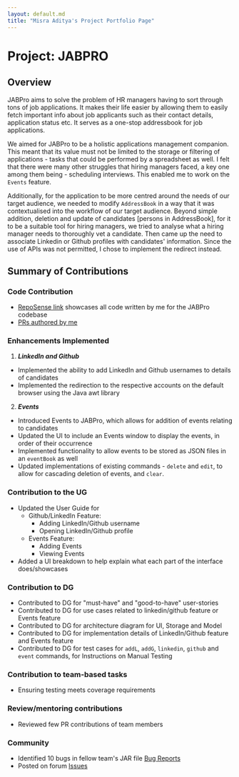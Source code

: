 ```yaml
---
layout: default.md
title: "Misra Aditya's Project Portfolio Page"
---
```


# Project: JABPRO
## Overview
JABPro aims to solve the problem of HR managers having to sort through tons of job applications.
It makes their life easier by allowing them to easily fetch important info about job applicants such as their contact details, application status etc. It serves as a one-stop addressbook for job applications.

We aimed for JABPro to be a holistic applications management companion. This meant that its value must not be limited to the storage or filtering of applications - tasks that could be performed by a spreadsheet as well. I felt that there were many other struggles that hiring managers faced, a key one among them being - scheduling interviews. This enabled me to work on the `Events` feature.

Additionally, for the application to be more centred around the needs of our target audience, we needed to modify `AddressBook` in a way that it was contextualised into the workflow of our target audience. Beyond simple addition, deletion and update of candidates [persons in AddressBook], for it to be a suitable tool for hiring managers, we tried to analyse what a hiring manager needs to thoroughly vet a candidate. Then came up the need to associate Linkedin or Github profiles with candidates' information. Since the use of APIs was not permitted, I chose to implement the redirect instead.

## Summary of Contributions
### Code Contribution

* [RepoSense link](https://nus-cs2103-ay2324s1.github.io/tp-dashboard/?search=madlamprey&breakdown=true) showcases all code written by me for the JABPro codebase
* [PRs authored by me](https://github.com/AY2324S1-CS2103T-W09-4/tp/pulls?q=is%3Apr+author%3AMadLamprey)

### Enhancements Implemented

1. ***LinkedIn and Github***
* Implemented the ability to add LinkedIn and Github usernames to details of candidates
* Implemented the redirection to the respective accounts on the default browser using the Java awt library

2. ***Events***
* Introduced Events to JABPro, which allows for addition of events relating to candidates
* Updated the UI to include an Events window to display the events, in order of their occurrence
* Implemented functionality to allow events to be stored as JSON files in an `eventBook` as well
* Updated implementations of existing commands - `delete` and `edit`, to allow for cascading deletion of events, and `clear`.

### Contribution to the UG
* Updated the User Guide for
  * Github/LinkedIn Feature:
    * Adding LinkedIn/Github username
    * Opening LinkedIn/Github profile
  * Events Feature:
    * Adding Events
    * Viewing Events
* Added a UI breakdown to help explain what each part of the interface does/showcases

### Contribution to DG
* Contributed to DG for "must-have" and "good-to-have" user-stories
* Contributed to DG for use cases related to linkedin/github feature or Events feature
* Contributed to DG for architecture diagram for UI, Storage and Model
* Contributed to DG for implementation details of LinkedIn/Github feature and Events feature
* Contributed to DG for test cases for `addL`, `addG`, `linkedin`, `github` and `event` commands, for Instructions on Manual Testing

### Contribution to team-based tasks
* Ensuring testing meets coverage requirements

### Review/mentoring contributions
* Reviewed few PR contributions of team members

### Community
* Identified 10 bugs in fellow team's JAR file [Bug Reports](https://github.com/MadLamprey/ped/issues)
* Posted on forum [Issues](https://github.com/nus-cs2103-AY2324S1/forum/issues?q=is%3Aissue+author%3AMadLamprey+)

